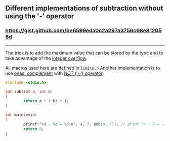 Different implementations of subtraction without using the '-' operator
---------------

### https://gist.github.com/be6599eda0c2a297a3756c68e812058d
---------------


The trick is to add the maximum value that can be stored by the type and to take advantage of the [integer overflow](https://en.wikipedia.org/wiki/Integer_overflow).

All macros used here are defined in `limits.h`
Another implementation is to use [ones' complement](https://en.wikipedia.org/wiki/Ones%27_complement) with [NOT ('~') operator](https://en.wikipedia.org/wiki/Bitwise_operation#NOT).

```C
#include <stdio.h>

int sub(int a, int b)
{
        return a + (~b) + 1;
}

int main(void)
{
        printf("%d - %d = %d\n", 4, 7, sub(4, 7)); // print "4 - 7 = -3"
        return 0;
}
```
